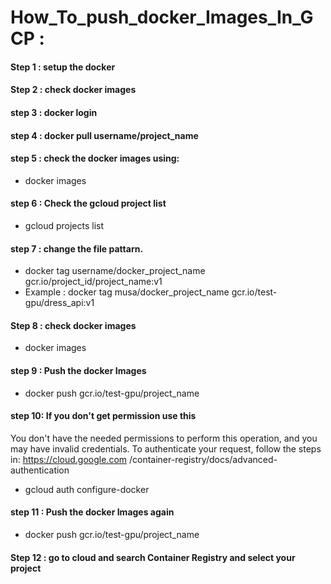 # How_To_push_docker_Images_In_GCP :

#### Step 1 : setup the docker
#### Step 2 : check docker images

#### step 3 : docker login 

#### step 4 : docker pull username/project_name
#### step 5 : check the docker images using:
- docker images
#### step 6 : Check the gcloud project list
- gcloud projects list
#### step 7 : change the file pattarn.
- docker tag username/docker_project_name gcr.io/project_id/project_name:v1
- Example : docker tag musa/docker_project_name gcr.io/test-gpu/dress_api:v1

#### Step 8 : check docker images
- docker images

#### step 9 : Push the docker Images 
- docker push gcr.io/test-gpu/project_name

#### step 10: If you don't get permission use this
You don't have the needed permissions to perform this operation, and you may have 
invalid credentials. To authenticate your request, follow the steps in: https://cloud.google.com
/container-registry/docs/advanced-authentication

- gcloud auth configure-docker

#### step 11 : Push the docker Images again 

- docker push gcr.io/test-gpu/project_name

#### Step 12 : go to cloud and search Container Registry and select your project 
